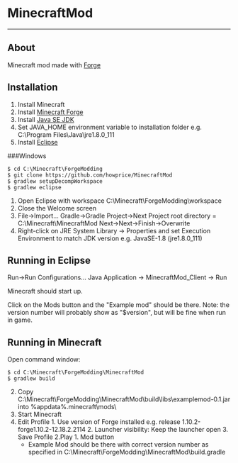 # MinecraftMod

---

## About

Minecraft mod made with [Forge](https://files.minecraftforge.net/)

## Installation

1. Install Minecraft
2. Install [Minecraft Forge](https://files.minecraftforge.net/)
3. Install [Java SE JDK](http://www.oracle.com/technetwork/java/javase/downloads/jdk8-downloads-2133151.html)
4. Set JAVA_HOME environment variable to installation folder e.g. C:\Program Files\Java\jre1.8.0_111
5. Install [Eclipse](https://eclipse.org/downloads/eclipse-packages/)

###Windows

	$ cd C:\Minecraft\ForgeModding
	$ git clone https://github.com/howprice/MinecraftMod
	$ gradlew setupDecompWorkspace
	$ gradlew eclipse
	
1. Open Eclipse with workspace C:\Minecraft\ForgeModding\workspace
2. Close the Welcome screen
3. File->Import... Gradle->Gradle Project->Next  Project root directory = C:\Minecraft\MinecraftMod Next->Next->Finish->Overwrite
4. Right-click on JRE System Library -> Properties and set Execution Environment to match JDK version e.g. JavaSE-1.8 (jre1.8.0_111)

## Running in Eclipse

Run->Run Configurations... Java Application -> MinecraftMod_Client -> Run

Minecraft should start up.

Click on the Mods button and the "Example mod" should be there. Note: the version number will probably show as "$version", but will be fine when run in game.

## Running in Minecraft

Open command window:

	$ cd C:\Minecraft\ForgeModding\MinecraftMod
	$ gradlew build

2. Copy C:\Minecraft\ForgeModding\MinecraftMod\build\libs\examplemod-0.1.jar into %appdata%\.minecraft\mods\
3. Start Minecraft 
  1. Edit Profile
    1. Use version of Forge installed e.g. release 1.10.2-forge1.10.2-12.18.2.2114
	2. Launcher visibility: Keep the launcher open
	3. Save Profile
  2.Play
    1. Mod button
      * Example Mod should be there with correct version number as specified in C:\Minecraft\ForgeModding\MinecraftMod\build.gradle 
